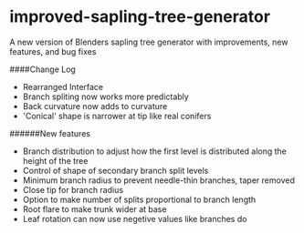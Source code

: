 # improved-sapling-tree-generator
A new version of Blenders sapling tree generator with improvements, new features, and bug fixes

####Change Log
* Rearranged Interface
* Branch spliting now works more predictably
* Back curvature now adds to curvature
* 'Conical' shape is narrower at tip like real conifers

######New features
* Branch distribution to adjust how the first level is distributed along the height of the tree
* Control of shape of secondary branch split levels
* Minimum branch radius to prevent needle-thin branches, taper removed
* Close tip for branch radius
* Option to make number of splits proportional to branch length
* Root flare to make trunk wider at base
* Leaf rotation can now use negetive values like branches do

